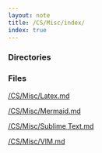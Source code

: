 ```yaml
---
layout: note
title: /CS/Misc/index/
index: true
---
```

<h3>Directories</h3>

<h3>Files</h3>

<a href='/note/CS/Misc/Latex/'>/CS/Misc/Latex.md</a>

<a href='/note/CS/Misc/Mermaid/'>/CS/Misc/Mermaid.md</a>

<a href='/note/CS/Misc/Sublime%20Text/'>/CS/Misc/Sublime Text.md</a>

<a href='/note/CS/Misc/VIM/'>/CS/Misc/VIM.md</a>

